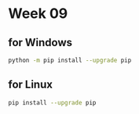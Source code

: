 # Week 09


## for Windows
```bash
python -m pip install --upgrade pip
```




## for Linux
```bash
pip install --upgrade pip
```
